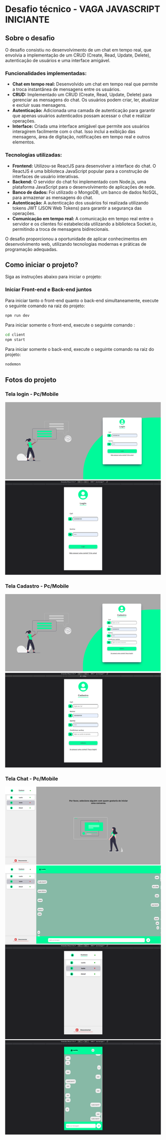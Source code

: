 # Desafio técnico - VAGA JAVASCRIPT INICIANTE

## Sobre o desafio

O desafio consistiu no desenvolvimento de um chat em tempo real, que envolvia a implementação de um CRUD (Create, Read, Update, Delete), autenticação de usuários e uma interface amigável.

### Funcionalidades implementadas:

- **Chat em tempo real:** Desenvolvido um chat em tempo real que permite a troca instantânea de mensagens entre os usuários.
- **CRUD:** Implementado um CRUD (Create, Read, Update, Delete) para gerenciar as mensagens do chat. Os usuários podem criar, ler, atualizar e excluir suas mensagens.
- **Autenticação:** Adicionada uma camada de autenticação para garantir que apenas usuários autenticados possam acessar o chat e realizar operações.
- **Interface:** Criada uma interface amigável que permite aos usuários interagirem facilmente com o chat. Isso inclui a exibição das mensagens, área de digitação, notificações em tempo real e outros elementos.

### Tecnologias utilizadas:

- **Frontend:** Utilizou-se ReactJS para desenvolver a interface do chat. O ReactJS é uma biblioteca JavaScript popular para a construção de interfaces de usuário interativas.
- **Backend:** O servidor do chat foi implementado com Node.js, uma plataforma JavaScript para o desenvolvimento de aplicações de rede.
- **Banco de dados:** Foi utilizado o MongoDB, um banco de dados NoSQL, para armazenar as mensagens do chat.
- **Autenticação:** A autenticação dos usuários foi realizada utilizando tokens JWT (JSON Web Tokens) para garantir a segurança das operações.
- **Comunicação em tempo real:** A comunicação em tempo real entre o servidor e os clientes foi estabelecida utilizando a biblioteca Socket.io, permitindo a troca de mensagens bidirecionais.

O desafio proporcionou a oportunidade de aplicar conhecimentos em desenvolvimento web, utilizando tecnologias modernas e práticas de programação adequadas.

## Como iniciar o projeto?

Siga as instruções abaixo para iniciar o projeto:

### Iniciar Front-end e Back-end juntos

Para iniciar tanto o front-end quanto o back-end simultaneamente, execute o seguinte comando na raiz do projeto:

```bash
npm run dev
```

Para iniciar somente o front-end, execute o seguinte comando :

```bash
cd client
npm start
```

Para iniciar somente o back-end, execute o seguinte comando na raiz do projeto:

```bash
nodemon
```

## Fotos do projeto

### Tela login - Pc/Mobile

<img src="./imagesReadme/pc-login.png" alt="Tela de Login pc">
<img src="./imagesReadme/mobile-login.png" alt="Tela de Login mobile">

### Tela Cadastro - Pc/Mobile

<img src="./imagesReadme/pc-cadastro.png" alt="Tela de cadastro pc">
<img src="./imagesReadme/mobile-cadastro.png" alt="Tela de cadastro monile">

### Tela Chat - Pc/Mobile

<img src="./imagesReadme/pc-chat-inicio.png" alt="Tela do chat">
<img src="./imagesReadme/pc-chat-pessoa.png" alt="Tela do chat">
<img src="./imagesReadme/mobile-chat-inicio.png" alt="Tela do chat">
<img src="./imagesReadme/mobile-chat-pessoa.png" alt="Tela do chat">










